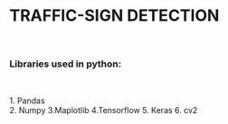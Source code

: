 <h1> TRAFFIC-SIGN DETECTION</h1><br>
<h3> Libraries used in python:</h3><br>
<p>
  1. Pandas<br>
  2. Numpy
  3.Maplotlib
  4.Tensorflow
  5. Keras
  6. cv2
</p>
